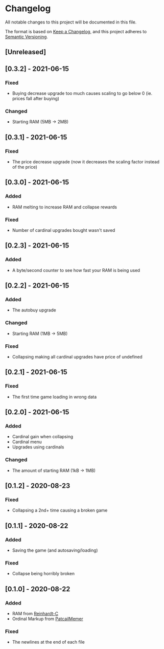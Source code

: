 # Changelog
All notable changes to this project will be documented in this file.

The format is based on [Keep a Changelog](https://keepachangelog.com/en/1.0.0/),
and this project adheres to [Semantic Versioning](https://semver.org/spec/v2.0.0.html).

## [Unreleased]

## [0.3.2] - 2021-06-15
### Fixed
- Buying decrease upgrade too much causes scaling to go below 0 (ie. prices fall after buying)

### Changed
- Starting RAM (5MB -> 2MB)

## [0.3.1] - 2021-06-15
### Fixed
- The price decrease upgrade (now it decreases the scaling factor instead of the price)

## [0.3.0] - 2021-06-15
### Added
- RAM melting to increase RAM and collapse rewards

### Fixed
- Number of cardinal upgrades bought wasn't saved

## [0.2.3] - 2021-06-15
### Added
- A byte/second counter to see how fast your RAM is being used

## [0.2.2] - 2021-06-15
### Added
- The autobuy upgrade

### Changed
- Starting RAM (1MB -> 5MB)

### Fixed
- Collapsing making all cardinal upgrades have price of undefined

## [0.2.1] - 2021-06-15
### Fixed
- The first time game loading in wrong data

## [0.2.0] - 2021-06-15
### Added
- Cardinal gain when collapsing
- Cardinal menu
- Upgrades using cardinals

### Changed
- The amount of starting RAM (1kB -> 1MB)

## [0.1.2] - 2020-08-23
### Fixed
- Collapsing a 2nd+ time causing a broken game

## [0.1.1] - 2020-08-22
### Added
- Saving the game (and autosaving/loading)

### Fixed
- Collapse being horribly broken

## [0.1.0] - 2020-08-22
### Added
- RAM from [Reinhardt-C](https://github.com/Reinhardt-C)
- Ordinal Markup from [PatcailMemer](https://github.com/PatcailMemer)

### Fixed
- The newlines at the end of each file